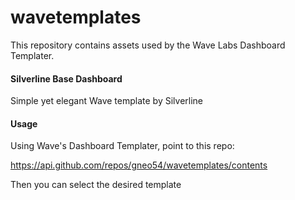 # wavetemplates

This repository contains assets used by the Wave Labs Dashboard Templater.

#### Silverline Base Dashboard
Simple yet elegant Wave template by Silverline


#### Usage
Using Wave's Dashboard Templater, point to this repo:

https://api.github.com/repos/gneo54/wavetemplates/contents

Then you can select the desired template
